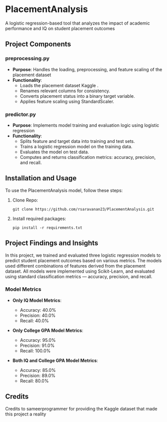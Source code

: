 # PlacementAnalysis
A logistic regression-based tool that analyzes the impact of academic performance and IQ on student placement outcomes

## Project Components

### preprocessing.py
- **Purpose**: Handles the loading, preprocessing, and feature scaling of the placement dataset
- **Functionality**:
  - Loads the placement dataset Kaggle .
  - Renames relevant columns for consistency.
  - Converts placement status into a binary target variable.
  - Applies feature scaling using StandardScaler.

### predictor.py
- **Purpose**: Implements model training and evaluation logic using logistic regression
- **Functionality**:
  - Splits feature and target data into training and test sets.
  - Trains a logistic regression model on the training data.
  - Evaluates the model on test data.
  - Computes and returns classification metrics: accuracy, precision, and recall.


## Installation and Usage

To use the PlacementAnalysis model, follow these steps: 

1. Clone Repo:
   ```
   git clone https://github.com/rsaravanan23/PlacementAnalysis.git
    ```

2. Install required packages:
   ```
   pip install -r requirements.txt
   ```

## Project Findings and Insights

In this project, we trained and evaluated three logistic regression models to predict student placement outcomes based on various metrics. The models used different combinations of features derived from the placement dataset. All models were implemented using Scikit-Learn, and evaluated using standard classification metrics — accuracy, precision, and recall.

### Model Metrics

- **Only IQ Model Metrics**:
  - Accuracy: 40.0%
  - Precision: 40.0%
  - Recall: 40.0%

- **Only College GPA Model Metrics**:
  - Accuracy: 95.0%
  - Precision: 91.0%
  - Recall: 100.0%

- **Both IQ and College GPA Model Metrics**:
  - Accuracy: 85.0%
  - Precision: 89.0%
  - Recall: 80.0%

## Credits

Credits to sameerprogrammer for providing the Kaggle dataset that made this project a reality
